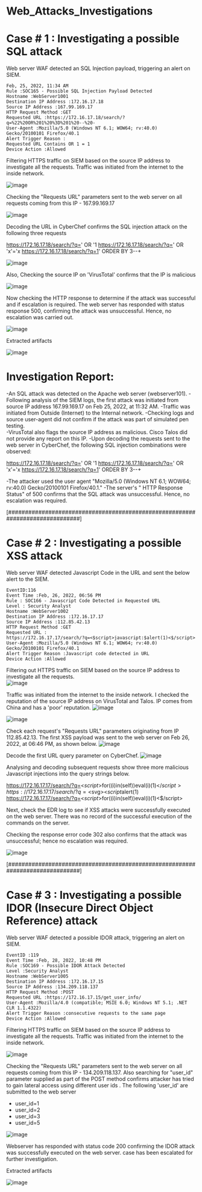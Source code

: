# Web_Attacks_Investigations

# Case # 1 : Investigating a possible  SQL attack

Web server WAF detected an SQL Injection payload, triggering an alert on SIEM.
	
	Feb, 25, 2022, 11:34 AM
	Rule :SOC165 - Possible SQL Injection Payload Detected
	Hostname :WebServer1001
	Destination IP Address :172.16.17.18
	Source IP Address :167.99.169.17
	HTTP Request Method :GET
	Requested URL :https://172.16.17.18/search/?q=%22%20OR%201%20%3D%201%20--%20-
	User-Agent :Mozilla/5.0 (Windows NT 6.1; WOW64; rv:40.0) Gecko/20100101 Firefox/40.1
	Alert Trigger Reason :
	Requested URL Contains OR 1 = 1
	Device Action :Allowed
	
 
Filtering HTTPS traffic on SIEM based on the source IP address to investigate all the requests.  Traffic was initiated from the internet to the inside network.
	
![image](https://github.com/user-attachments/assets/70e19b77-f0fb-4b8f-be2f-e0239b71322a)



 
Checking the "Requests URL" parameters  sent to the web server on all requests coming from this IP - 167.99.169.17

![image](https://github.com/user-attachments/assets/9f4b08a3-4e7e-4ed2-b474-04b55215eb3e)


Decoding the URL in CyberChef confirms the SQL injection attack on the following three requests
	
https://172.16.17.18/search/?q=' OR '1
https://172.16.17.18/search/?q=' OR 'x'='x
https://172.16.17.18/search/?q=1' ORDER BY 3--+

![image](https://github.com/user-attachments/assets/41cd166e-c744-44ae-b4d4-33c2b6dd1056)

	
	
 

Also, Checking the source IP on 'VirusTotal' confirms that the IP is malicious 
	

![image](https://github.com/user-attachments/assets/79ded74e-aa8a-4fed-bc22-3bd0b74f73bb)
	



Now checking the HTTP response to determine if the attack was successful and if escalation is required. The web server has responded with status response 500, confirming the attack was unsuccessful. Hence, no escalation was carried out. 
	
![image](https://github.com/user-attachments/assets/02549816-e9b1-4262-bf74-6b2d684ff2e2)



Extracted artifacts

![image](https://github.com/user-attachments/assets/b79db505-f190-469d-aac4-873e635126ad)





# Investigation Report:

-An SQL attack was detected on the Apache web server (webserver101). 
-Following analysis of the SIEM logs, the first attack was initiated from source IP address 167.99.169.17 on Feb 25, 2022, at 11:32 AM. 
-Traffic was initiated from Outside (Internet) to the  Internal network.
-Checking logs and source user-agent did not confirm if the attack was part of simulated pen testing.  
-VirusTotal also flags the source IP address as malicious.  Cisco Talos did not provide any report on this IP.
-Upon decoding the requests sent to the web server in CyberChef, the following SQL injection combinations were observed:
	
https://172.16.17.18/search/?q=' OR '1
https://172.16.17.18/search/?q=' OR 'x'='x
https://172.16.17.18/search/?q=1' ORDER BY 3--+

-The attacker used the user agent "Mozilla/5.0 (Windows NT 6.1; WOW64; rv:40.0) Gecko/20100101 Firefox/40.1."
-The server's " HTTP Response Status" of 500 confirms that the SQL attack was unsuccessful. Hence, no escalation was required. 

[##############################################################################]


# Case # 2 : Investigating a possible XSS attack

Web server WAF detected  Javascript Code in the URL and sent the below alert to the SIEM.


	EventID:116
	Event Time :Feb, 26, 2022, 06:56 PM
	Rule : SOC166 - Javascript Code Detected in Requested URL
	Level : Security Analyst
	Hostname :WebServer1002
	Destination IP Address :172.16.17.17
	Source IP Address :112.85.42.13
	HTTP Request Method :GET
	Requested URL :
	https://172.16.17.17/search/?q=<$script>javascript:$alert(1)<$/script>
	User-Agent :Mozilla/5.0 (Windows NT 6.1; WOW64; rv:40.0) Gecko/20100101 Firefox/40.1
	Alert Trigger Reason :Javascript code detected in URL
	Device Action :Allowed


Filtering out HTTPS traffic on SIEM based on the source IP address to investigate all the requests.  
![image](https://github.com/user-attachments/assets/5242bad6-935e-4c66-8b40-1dab031238c6)


Traffic was initiated from the internet to the inside network. I checked the reputation of the source IP address on VirusTotal and Talos. IP comes from China and has a 'poor' reputation.
![image](https://github.com/user-attachments/assets/e65f3ef2-40df-4681-9829-6c675cba23e5)

![image](https://github.com/user-attachments/assets/326b44b2-a852-4173-ab51-555c3d51aa17)


Check each request's "Requests URL" parameters originating from IP 112.85.42.13. The first XSS payload was sent to the web server on Feb 26, 2022, at 06:46 PM, as shown below. 
![image](https://github.com/user-attachments/assets/a80f2318-b747-4840-8507-996915ecd6ba)

Decode the first URL query parameter on CyberChef.
![image](https://github.com/user-attachments/assets/fc944784-7008-4605-9519-83c840295a31)

Analysing and decoding subsequent requests show three more malicious Javascript injections into the query strings below. 
	
https://172.16.17.17/search/?q=<$script>$for((i)in(self))eval(i)(1)<$/script>
https://172.16.17.17/search/?q=<$svg><$script%20?>$alert(1)
https://172.16.17.17/search/?q=<$script>$for((i)in(self))eval(i)(1)<$/script>

Next, check the EDR log to see if XSS attacks were successfully executed on the web server.  There was no record of the successful execution of the commands on the server.

Checking the response error code 302 also confirms that the attack was unsuccessful; hence no escalation was required.

![image](https://github.com/user-attachments/assets/6d552400-289a-471b-a867-a7caef97f9c9)


[##############################################################################]

# Case # 3 : Investigating a possible  IDOR (Insecure Direct Object Reference) attack

Web server WAF detected a possible IDOR attack, triggering an alert on SIEM.

	EventID :119
	Event Time :Feb, 28, 2022, 10:48 PM
	Rule :SOC169 - Possible IDOR Attack Detected
	Level :Security Analyst
	Hostname :WebServer1005
	Destination IP Address :172.16.17.15
	Source IP Address :134.209.118.137
	HTTP Request Method :POST
	Requested URL :https://172.16.17.15/get_user_info/
	User-Agent :Mozilla/4.0 (compatible; MSIE 6.0; Windows NT 5.1; .NET CLR 1.1.4322)
	Alert Trigger Reason :consecutive requests to the same page
	Device Action :Allowed

Filtering HTTPS traffic on SIEM based on the source IP address to investigate all the requests.  Traffic was initiated from the internet to the inside network.

![image](https://github.com/user-attachments/assets/ad162cbd-34a0-46ed-ba14-d4452307b0f5)

Checking the "Requests URL" parameters  sent to the web server on all requests coming from this IP - 134.209.118.137. 
Also searching for "user_id" parameter supplied as part of the POST method confirms attacker has tried to gain lateral access using different user ids . The following 'user_id' are submitted to the web server 

- user_id=1
- user_id=2
- user_id=3
- user_id=5
  
![image](https://github.com/user-attachments/assets/887ec2d2-4d19-4ed2-86c5-78ebec039366)

Webserver has responded with status code 200 confirming the IDOR attack was successfully executed on the web server. case has been escalated for further investigation.  

Extracted artifacts

![image](https://github.com/user-attachments/assets/06d4322c-b566-470a-b1e4-96575177eb4d)




